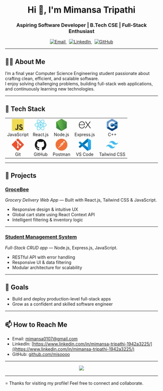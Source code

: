 <!--
**misoooo/misoooo** is a ✨ _special_ ✨ repository because its `README.md` 
appears on your GitHub profile.
-->

<h1 align="center">Hi 👋, I'm Mimansa Tripathi</h1>
<h3 align="center">Aspiring Software Developer | B.Tech CSE | Full-Stack Enthusiast</h3>

<p align="center">
  <a href="mailto:mimansa0107@gmail.com" target="_blank">
    <img src="https://img.shields.io/badge/Email-mimansa0107@gmail.com-red?style=for-the-badge&logo=gmail" alt="Email"/>
  </a>
  &nbsp;
  <a href="https://www.linkedin.com/in/mimansa-tripathi-1942a3225/" target="_blank">
    <img src="https://img.shields.io/badge/LinkedIn-Mimansa%20Tripathi-blue?style=for-the-badge&logo=linkedin" alt="LinkedIn"/>
  </a>
  &nbsp;
  <a href="https://github.com/misoooo" target="_blank">
    <img src="https://img.shields.io/badge/GitHub-misoooo-black?style=for-the-badge&logo=github" alt="GitHub"/>
  </a>
</p>

---

## 👩‍💻 About Me
I’m a final year Computer Science Engineering student passionate about crafting clean, efficient, and scalable software.  
I enjoy solving challenging problems, building full-stack web applications, and continuously learning new technologies.

---

## 🚀 Tech Stack

<table>
  <tr>
    <td align="center"><img src="https://raw.githubusercontent.com/devicons/devicon/master/icons/javascript/javascript-original.svg" width="40" /><br>JavaScript</td>
    <td align="center"><img src="https://raw.githubusercontent.com/devicons/devicon/master/icons/react/react-original.svg" width="40" /><br>React.js</td>
    <td align="center"><img src="https://raw.githubusercontent.com/devicons/devicon/master/icons/nodejs/nodejs-original.svg" width="40" /><br>Node.js</td>
    <td align="center"><img src="https://raw.githubusercontent.com/devicons/devicon/master/icons/express/express-original.svg" width="40" /><br>Express.js</td>
    <td align="center"><img src="https://raw.githubusercontent.com/devicons/devicon/master/icons/cplusplus/cplusplus-original.svg" width="40" /><br>C++</td>
  </tr>
  <tr>
    <td align="center"><img src="https://raw.githubusercontent.com/devicons/devicon/master/icons/git/git-original.svg" width="40" /><br>Git</td>
    <td align="center"><img src="https://raw.githubusercontent.com/devicons/devicon/master/icons/github/github-original.svg" width="40" /><br>GitHub</td>
    <td align="center"><img src="https://raw.githubusercontent.com/devicons/devicon/master/icons/postman/postman-original.svg" width="40" /><br>Postman</td>
    <td align="center"><img src="https://raw.githubusercontent.com/devicons/devicon/master/icons/vscode/vscode-original.svg" width="40" /><br>VS Code</td>
    <td align="center"><img src="https://raw.githubusercontent.com/devicons/devicon/master/icons/tailwindcss/tailwindcss-original.svg" width="40" /><br>Tailwind CSS</td>
  </tr>
</table>

---

## 🌟 Projects

### [GroceBee](https://github.com/misoooo/GroceBee)  
*Grocery Delivery Web App* — Built with React.js, Tailwind CSS & JavaScript.  
- Responsive design & intuitive UX  
- Global cart state using React Context API  
- Intelligent filtering & inventory logic

---

### [Student Management System](https://github.com/misoooo/StudentManagement)  
*Full-Stack CRUD app* — Node.js, Express.js, JavaScript.  
- RESTful API with error handling  
- Responsive UI & data filtering  
- Modular architecture for scalability

---

## 🎯 Goals    
- Build and deploy production-level full-stack apps  
- Grow as a confident and skilled software engineer

---

## 📫 How to Reach Me  
- Email: mimansa0107@gmail.com  
- LinkedIn: [https://www.linkedin.com/in/mimansa-tripathi-1942a3225/]((https://www.linkedin.com/in/mimansa-tripathi-1942a3225/)
- GitHub: [github.com/misoooo](https://github.com/misoooo)

---

<p align="center">
  <img height="180em" src="https://github-readme-stats.vercel.app/api?username=misoooo&show_icons=true&theme=radical&count_private=true" />
</p>

---

⭐️ Thanks for visiting my profile! Feel free to connect and collaborate.

